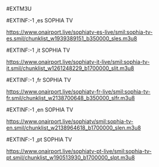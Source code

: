 #EXTM3U


#EXTINF:-1 ,es SOPHIA TV

https://www.onairport.live/sophiatv-es-live/smil:sophia-tv-es.smil/chunklist_w1939389151_b350000_sles.m3u8

#EXTINF:-1 ,it SOPHIA TV

https://www.onairport.live/sophiatv-it-live/smil:sophia-tv-it.smil/chunklist_w1261248229_b1700000_slit.m3u8

#EXTINF:-1 ,fr SOPHIA TV

https://www.onairport.live/sophiatv-fr-live/smil:sophia-tv-fr.smil/chunklist_w2138700648_b350000_slfr.m3u8

#EXTINF:-1 ,en SOPHIA TV

https://www.onairport.live/sophiatv/smil:sophia-tv-en.smil/chunklist_w2138964618_b1700000_slen.m3u8

#EXTINF:-1 ,pt SOPHIA TV

https://www.onairport.live/sophiatv-pt-live/smil:sophia-tv-pt.smil/chunklist_w190513930_b1700000_slpt.m3u8
